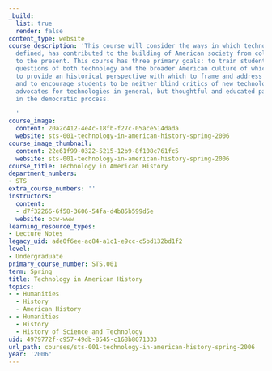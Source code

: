 ```yaml
---
_build:
  list: true
  render: false
content_type: website
course_description: 'This course will consider the ways in which technology, broadly
  defined, has contributed to the building of American society from colonial times
  to the present. This course has three primary goals: to train students to ask critical
  questions of both technology and the broader American culture of which it is a part;
  to provide an historical perspective with which to frame and address such questions;
  and to encourage students to be neither blind critics of new technologies, nor blind
  advocates for technologies in general, but thoughtful and educated participants
  in the democratic process.

  '
course_image:
  content: 20a2c412-4e4c-18fb-f27c-05ace514dada
  website: sts-001-technology-in-american-history-spring-2006
course_image_thumbnail:
  content: 22e61f99-0322-5215-12b9-8f108c761fc5
  website: sts-001-technology-in-american-history-spring-2006
course_title: Technology in American History
department_numbers:
- STS
extra_course_numbers: ''
instructors:
  content:
  - d7f32266-6f58-3606-54fa-d4b85b599d5e
  website: ocw-www
learning_resource_types:
- Lecture Notes
legacy_uid: ade0f6ee-ac84-a1c1-e9cc-c5bd132bd1f2
level:
- Undergraduate
primary_course_number: STS.001
term: Spring
title: Technology in American History
topics:
- - Humanities
  - History
  - American History
- - Humanities
  - History
  - History of Science and Technology
uid: 4979772f-c957-49db-8545-c168b8071333
url_path: courses/sts-001-technology-in-american-history-spring-2006
year: '2006'
---
```

